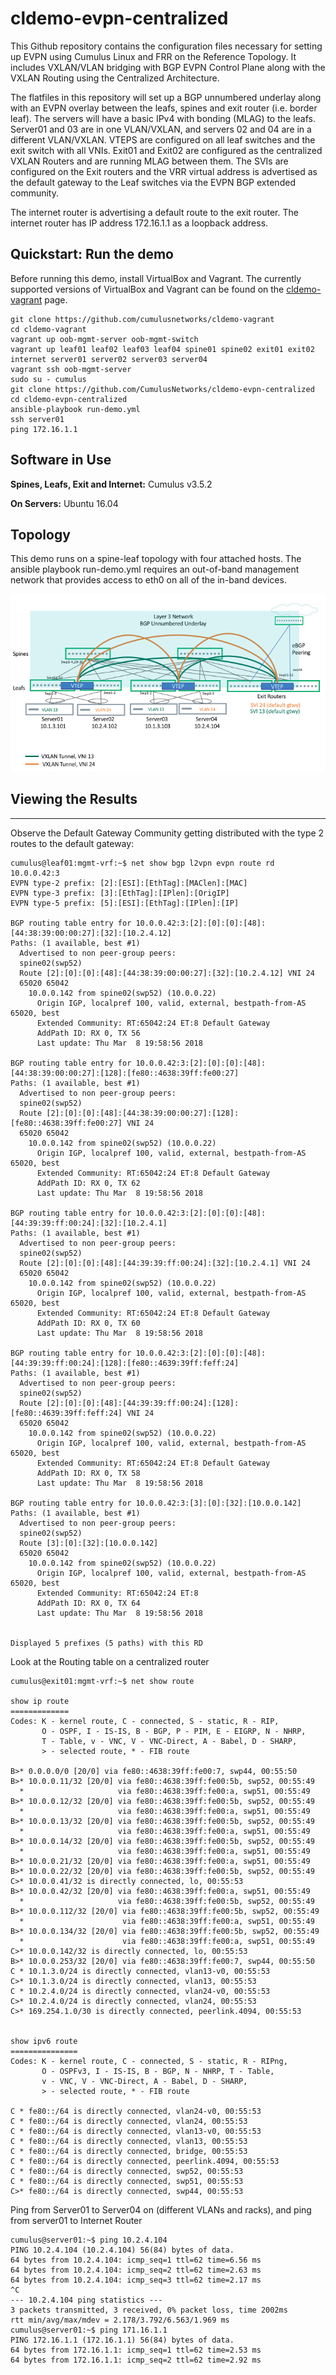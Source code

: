 # cldemo-evpn-centralized

This Github repository contains the configuration files necessary for setting up EVPN using Cumulus Linux and FRR on the Reference Topology.  It includes VXLAN/VLAN bridging with BGP EVPN Control Plane along with the VXLAN Routing using the Centralized Architecture.

The flatfiles in this repository will set up a BGP unnumbered underlay along with an EVPN overlay between the leafs, spines and exit router (i.e. border leaf).  The servers will have a basic IPv4 with bonding (MLAG) to the leafs.  Server01 and 03 are in one VLAN/VXLAN, and servers 02 and 04 are in a different VLAN/VXLAN.  VTEPS are configured on all leaf switches and the exit switch with all VNIs.  Exit01 and Exit02 are configured as the centralized VXLAN Routers and are running MLAG between them. The SVIs are configured on the Exit routers and  the VRR virtual address is advertised as the default gateway to the Leaf switches via the EVPN BGP extended community. 

The internet router is advertising a default route to the exit router.  The internet router has IP address 172.16.1.1 as a loopback address.


Quickstart: Run the demo
------------------------

Before running this demo, install VirtualBox and Vagrant. The currently supported versions of VirtualBox and Vagrant can be found on the [cldemo-vagrant](https://github.com/CumulusNetworks/cldemo-vagrant) page.  

    git clone https://github.com/cumulusnetworks/cldemo-vagrant
    cd cldemo-vagrant
    vagrant up oob-mgmt-server oob-mgmt-switch 
    vagrant up leaf01 leaf02 leaf03 leaf04 spine01 spine02 exit01 exit02 internet server01 server02 server03 server04
    vagrant ssh oob-mgmt-server
    sudo su - cumulus
    git clone https://github.com/CumulusNetworks/cldemo-evpn-centralized
    cd cldemo-evpn-centralized
    ansible-playbook run-demo.yml
    ssh server01
    ping 172.16.1.1 


Software in Use
------------------------
**Spines, Leafs, Exit and Internet:**
      Cumulus v3.5.2

**On Servers:**
Ubuntu 16.04


## Topology ##

This demo runs on a spine-leaf topology with four attached hosts. The ansible playbook run-demo.yml requires an out-of-band management network that provides access to eth0 on all of the in-band devices. 

![EVPN Demo Topology](https://github.com/CumulusNetworks/cldemo-evpn-centralized/blob/master/cldemo-evpn-centralized.png)

 
## Viewing the Results ##

-------
Observe the Default Gateway Community getting distributed with the type 2 routes to the default gateway:

    cumulus@leaf01:mgmt-vrf:~$ net show bgp l2vpn evpn route rd 10.0.0.42:3
    EVPN type-2 prefix: [2]:[ESI]:[EthTag]:[MAClen]:[MAC]
    EVPN type-3 prefix: [3]:[EthTag]:[IPlen]:[OrigIP]
    EVPN type-5 prefix: [5]:[ESI]:[EthTag]:[IPlen]:[IP]
    
    BGP routing table entry for 10.0.0.42:3:[2]:[0]:[0]:[48]:[44:38:39:00:00:27]:[32]:[10.2.4.12]
    Paths: (1 available, best #1)
      Advertised to non peer-group peers:
      spine02(swp52)
      Route [2]:[0]:[0]:[48]:[44:38:39:00:00:27]:[32]:[10.2.4.12] VNI 24
      65020 65042
        10.0.0.142 from spine02(swp52) (10.0.0.22)
          Origin IGP, localpref 100, valid, external, bestpath-from-AS 65020, best
          Extended Community: RT:65042:24 ET:8 Default Gateway
          AddPath ID: RX 0, TX 56
          Last update: Thu Mar  8 19:58:56 2018
    
    BGP routing table entry for 10.0.0.42:3:[2]:[0]:[0]:[48]:[44:38:39:00:00:27]:[128]:[fe80::4638:39ff:fe00:27]
    Paths: (1 available, best #1)
      Advertised to non peer-group peers:
      spine02(swp52)
      Route [2]:[0]:[0]:[48]:[44:38:39:00:00:27]:[128]:[fe80::4638:39ff:fe00:27] VNI 24
      65020 65042
        10.0.0.142 from spine02(swp52) (10.0.0.22)
          Origin IGP, localpref 100, valid, external, bestpath-from-AS 65020, best
          Extended Community: RT:65042:24 ET:8 Default Gateway
          AddPath ID: RX 0, TX 62
          Last update: Thu Mar  8 19:58:56 2018
    
    BGP routing table entry for 10.0.0.42:3:[2]:[0]:[0]:[48]:[44:39:39:ff:00:24]:[32]:[10.2.4.1]
    Paths: (1 available, best #1)
      Advertised to non peer-group peers:
      spine02(swp52)
      Route [2]:[0]:[0]:[48]:[44:39:39:ff:00:24]:[32]:[10.2.4.1] VNI 24
      65020 65042
        10.0.0.142 from spine02(swp52) (10.0.0.22)
          Origin IGP, localpref 100, valid, external, bestpath-from-AS 65020, best
          Extended Community: RT:65042:24 ET:8 Default Gateway
          AddPath ID: RX 0, TX 60
          Last update: Thu Mar  8 19:58:56 2018
    
    BGP routing table entry for 10.0.0.42:3:[2]:[0]:[0]:[48]:[44:39:39:ff:00:24]:[128]:[fe80::4639:39ff:feff:24]
    Paths: (1 available, best #1)
      Advertised to non peer-group peers:
      spine02(swp52)
      Route [2]:[0]:[0]:[48]:[44:39:39:ff:00:24]:[128]:[fe80::4639:39ff:feff:24] VNI 24
      65020 65042
        10.0.0.142 from spine02(swp52) (10.0.0.22)
          Origin IGP, localpref 100, valid, external, bestpath-from-AS 65020, best
          Extended Community: RT:65042:24 ET:8 Default Gateway
          AddPath ID: RX 0, TX 58
          Last update: Thu Mar  8 19:58:56 2018
    
    BGP routing table entry for 10.0.0.42:3:[3]:[0]:[32]:[10.0.0.142]
    Paths: (1 available, best #1)
      Advertised to non peer-group peers:
      spine02(swp52)
      Route [3]:[0]:[32]:[10.0.0.142]
      65020 65042
        10.0.0.142 from spine02(swp52) (10.0.0.22)
          Origin IGP, localpref 100, valid, external, bestpath-from-AS 65020, best
          Extended Community: RT:65042:24 ET:8
          AddPath ID: RX 0, TX 64
          Last update: Thu Mar  8 19:58:56 2018
    
    
    Displayed 5 prefixes (5 paths) with this RD

    
Look at the Routing table on a centralized router

    cumulus@exit01:mgmt-vrf:~$ net show route
    
    show ip route
    =============
    Codes: K - kernel route, C - connected, S - static, R - RIP,
           O - OSPF, I - IS-IS, B - BGP, P - PIM, E - EIGRP, N - NHRP,
           T - Table, v - VNC, V - VNC-Direct, A - Babel, D - SHARP,
           > - selected route, * - FIB route
    
    B>* 0.0.0.0/0 [20/0] via fe80::4638:39ff:fe00:7, swp44, 00:55:50
    B>* 10.0.0.11/32 [20/0] via fe80::4638:39ff:fe00:5b, swp52, 00:55:49
      *                     via fe80::4638:39ff:fe00:a, swp51, 00:55:49
    B>* 10.0.0.12/32 [20/0] via fe80::4638:39ff:fe00:5b, swp52, 00:55:49
      *                     via fe80::4638:39ff:fe00:a, swp51, 00:55:49
    B>* 10.0.0.13/32 [20/0] via fe80::4638:39ff:fe00:5b, swp52, 00:55:49
      *                     via fe80::4638:39ff:fe00:a, swp51, 00:55:49
    B>* 10.0.0.14/32 [20/0] via fe80::4638:39ff:fe00:5b, swp52, 00:55:49
      *                     via fe80::4638:39ff:fe00:a, swp51, 00:55:49
    B>* 10.0.0.21/32 [20/0] via fe80::4638:39ff:fe00:a, swp51, 00:55:49
    B>* 10.0.0.22/32 [20/0] via fe80::4638:39ff:fe00:5b, swp52, 00:55:49
    C>* 10.0.0.41/32 is directly connected, lo, 00:55:53
    B>* 10.0.0.42/32 [20/0] via fe80::4638:39ff:fe00:a, swp51, 00:55:49
      *                     via fe80::4638:39ff:fe00:5b, swp52, 00:55:49
    B>* 10.0.0.112/32 [20/0] via fe80::4638:39ff:fe00:5b, swp52, 00:55:49
      *                      via fe80::4638:39ff:fe00:a, swp51, 00:55:49
    B>* 10.0.0.134/32 [20/0] via fe80::4638:39ff:fe00:5b, swp52, 00:55:49
      *                      via fe80::4638:39ff:fe00:a, swp51, 00:55:49
    C>* 10.0.0.142/32 is directly connected, lo, 00:55:53
    B>* 10.0.0.253/32 [20/0] via fe80::4638:39ff:fe00:7, swp44, 00:55:50
    C * 10.1.3.0/24 is directly connected, vlan13-v0, 00:55:53
    C>* 10.1.3.0/24 is directly connected, vlan13, 00:55:53
    C * 10.2.4.0/24 is directly connected, vlan24-v0, 00:55:53
    C>* 10.2.4.0/24 is directly connected, vlan24, 00:55:53
    C>* 169.254.1.0/30 is directly connected, peerlink.4094, 00:55:53
    
    
    show ipv6 route
    ===============
    Codes: K - kernel route, C - connected, S - static, R - RIPng,
           O - OSPFv3, I - IS-IS, B - BGP, N - NHRP, T - Table,
           v - VNC, V - VNC-Direct, A - Babel, D - SHARP,
           > - selected route, * - FIB route
    
    C * fe80::/64 is directly connected, vlan24-v0, 00:55:53
    C * fe80::/64 is directly connected, vlan24, 00:55:53
    C * fe80::/64 is directly connected, vlan13-v0, 00:55:53
    C * fe80::/64 is directly connected, vlan13, 00:55:53
    C * fe80::/64 is directly connected, bridge, 00:55:53
    C * fe80::/64 is directly connected, peerlink.4094, 00:55:53
    C * fe80::/64 is directly connected, swp52, 00:55:53
    C * fe80::/64 is directly connected, swp51, 00:55:53
    C>* fe80::/64 is directly connected, swp44, 00:55:53
    

   

Ping from Server01 to Server04 on (different VLANs and racks), and ping from server01 to Internet Router

 

               
                               
    cumulus@server01:~$ ping 10.2.4.104
    PING 10.2.4.104 (10.2.4.104) 56(84) bytes of data.
    64 bytes from 10.2.4.104: icmp_seq=1 ttl=62 time=6.56 ms
    64 bytes from 10.2.4.104: icmp_seq=2 ttl=62 time=2.63 ms
    64 bytes from 10.2.4.104: icmp_seq=3 ttl=62 time=2.17 ms
    ^C
    --- 10.2.4.104 ping statistics ---
    3 packets transmitted, 3 received, 0% packet loss, time 2002ms
    rtt min/avg/max/mdev = 2.178/3.792/6.563/1.969 ms
    cumulus@server01:~$ ping 171.16.1.1
    PING 172.16.1.1 (172.16.1.1) 56(84) bytes of data.
    64 bytes from 172.16.1.1: icmp_seq=1 ttl=62 time=2.53 ms
    64 bytes from 172.16.1.1: icmp_seq=2 ttl=62 time=2.92 ms
    









    
    



